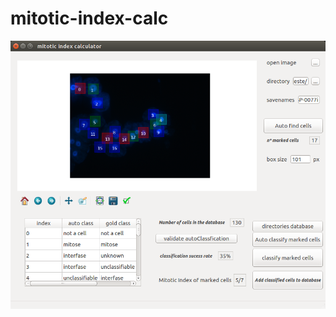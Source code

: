 # mitotic-index-calc

![screenshot of the program](https://github.com/sanchestm/mitotic-index-calc/blob/master/screenshots/1.png)
